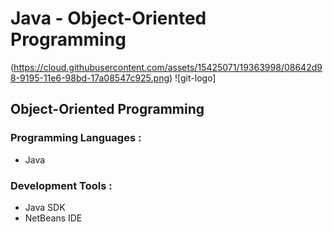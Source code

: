 # Java - Object-Oriented Programming

(https://cloud.githubusercontent.com/assets/15425071/19363998/08642d98-9195-11e6-98bd-17a08547c925.png) ![git-logo]

## Object-Oriented Programming

### Programming Languages :

* Java

### Development Tools :

* Java SDK
* NetBeans IDE

